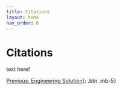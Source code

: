 ```yaml
---
title: Citations
layout: home
nav_order: 6
---
```

# Citations

text here!

[Previous: Engineering Solution](https://strongsand94191.github.io/project-site/engineeringsolution.html){: .btn .mb-5}
